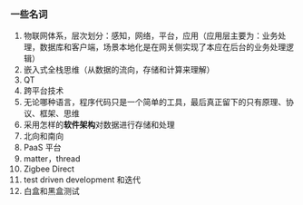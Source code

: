 ### 一些名词

1. 物联网体系，层次划分：感知，网络，平台，应用（应用层主要为：业务处理，数据库和客户端，场景本地化是在网关侧实现了本应在后台的业务处理逻辑）
2. 嵌入式全栈思维（从数据的流向，存储和计算来理解）
3. QT
4. 跨平台技术
5. 无论哪种语言，程序代码只是一个简单的工具，最后真正留下的只有原理、协议、框架、思维
6. 采用怎样的**软件架构**对数据进行存储和处理
7. 北向和南向
8. PaaS 平台
9. matter，thread
10. Zigbee Direct
11. test driven development 和迭代
12. 白盒和黑盒测试